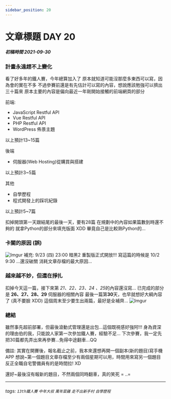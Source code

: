 ```yaml
---
sidebar_position: 20
---
```


# 文章標題 DAY 20

##### 初稿時間 2021-09-30  

### 計畫永遠趕不上變化

看了好多年的鐵人賽，今年總算加入了
原本就知道可能沒那麼多東西可以寫，因為會的實在不多
不過參賽前還是有先估計可以寫的內容，想說應該勉強可以擠出三十篇來
原本主要的內容是偏向最近一年剛開始接觸的前端網頁的部分

前端:

- JavaScript Restful API
- Vue Restful API
- PHP Restful API
- WordPress 佈景主題

以上預計13~15篇

後端

- 伺服器(Web Hosting)從購買與搭建

以上預計3~5篇

其他

- 自學歷程
- 程式開發上的踩坑紀錄

以上預計5~7篇

扣掉開頭第一天跟結尾的最後一天，要有28篇
在規劃中的內容如果篇數到時還不夠的
就拿Python的部分來填充版面 XDD
畢竟自己是比較熟Python的...

### 卡關的原因 (誤)

![Imgur](https://i.imgur.com/JsDyge8.jpg)
補充:
9/23 (四) 23:00 暗黑2 重製版正式開放!!!
寫這篇的時候是 10/2 9:30 ...還沒破關
消耗文章存檔的最大原因...

### 越來越不妙，但還在掙扎

扣掉今天這一篇，接下來第 *21、22、23、24 、25*的內容還沒寫...
已完成的部分是 **26、27、28、29** 伺服器的相關內容
最後一篇第**30**天，也早就想好大綱內容了 (真不要臉 XDD)
這個周末至少要生出兩篇，最好是全補齊...
![Imgur](https://i.imgur.com/Wb5Q7dx.jpg)

### 總結

雖然事先超前部署，但最後滾動式管理還是出包...這個既視感好強阿!!!
身為資深的理由伯的我，只能說人家第一次參加鐵人賽，經驗不足...
下次參賽，我一定先把30篇都先弄出來再參賽...免得中途翻車...QQ

備註:
其實在開賽後，報名截止之前，我本來還想再開一個副本(新的題目)寫手機APP
想說~第一個題目文章存檔至少有兩個星期可以用，時間用來寫另一個題目
反正全職自宅警備員有的是時間拉! XD

還好~最後沒有報新的題目，不然兩個同時翻車，真的笑死 = ..=

---

###### tags: `13th鐵人賽` `中年大叔` `萬年菜雞` `走不出新手村` `自學歷程`
